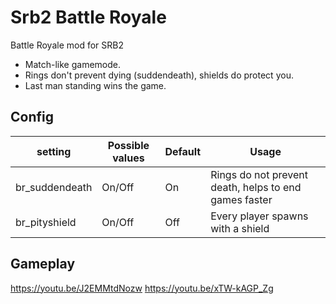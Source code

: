 # Srb2 Battle Royale

Battle Royale mod for SRB2

- Match-like gamemode.
- Rings don't prevent dying (suddendeath), shields do protect you.
- Last man standing wins the game.

## Config

|setting|Possible values|Default|Usage|
|-------|---------------|-------|-----|
|br_suddendeath|On/Off|On|Rings do not prevent death, helps to end games faster|
|br_pityshield|On/Off|Off|Every player spawns with a shield|

## Gameplay

https://youtu.be/J2EMMtdNozw
https://youtu.be/xTW-kAGP_Zg
